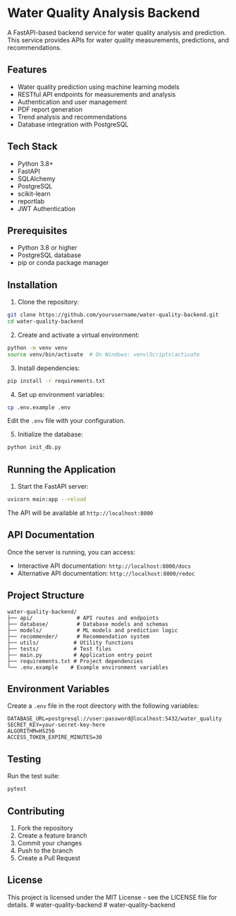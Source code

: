 # Water Quality Analysis Backend

A FastAPI-based backend service for water quality analysis and prediction. This service provides APIs for water quality measurements, predictions, and recommendations.

## Features

- Water quality prediction using machine learning models
- RESTful API endpoints for measurements and analysis
- Authentication and user management
- PDF report generation
- Trend analysis and recommendations
- Database integration with PostgreSQL

## Tech Stack

- Python 3.8+
- FastAPI
- SQLAlchemy
- PostgreSQL
- scikit-learn
- reportlab
- JWT Authentication

## Prerequisites

- Python 3.8 or higher
- PostgreSQL database
- pip or conda package manager

## Installation

1. Clone the repository:
```bash
git clone https://github.com/yourusername/water-quality-backend.git
cd water-quality-backend
```

2. Create and activate a virtual environment:
```bash
python -m venv venv
source venv/bin/activate  # On Windows: venv\Scripts\activate
```

3. Install dependencies:
```bash
pip install -r requirements.txt
```

4. Set up environment variables:
```bash
cp .env.example .env
```
Edit the `.env` file with your configuration.

5. Initialize the database:
```bash
python init_db.py
```

## Running the Application

1. Start the FastAPI server:
```bash
uvicorn main:app --reload
```

The API will be available at `http://localhost:8000`

## API Documentation

Once the server is running, you can access:
- Interactive API documentation: `http://localhost:8000/docs`
- Alternative API documentation: `http://localhost:8000/redoc`

## Project Structure

```
water-quality-backend/
├── api/              # API routes and endpoints
├── database/         # Database models and schemas
├── models/           # ML models and prediction logic
├── recommender/      # Recommendation system
├── utils/           # Utility functions
├── tests/           # Test files
├── main.py          # Application entry point
├── requirements.txt # Project dependencies
└── .env.example    # Example environment variables
```

## Environment Variables

Create a `.env` file in the root directory with the following variables:
```
DATABASE_URL=postgresql://user:password@localhost:5432/water_quality
SECRET_KEY=your-secret-key-here
ALGORITHM=HS256
ACCESS_TOKEN_EXPIRE_MINUTES=30
```

## Testing

Run the test suite:
```bash
pytest
```

## Contributing

1. Fork the repository
2. Create a feature branch
3. Commit your changes
4. Push to the branch
5. Create a Pull Request

## License

This project is licensed under the MIT License - see the LICENSE file for details.
#   w a t e r - q u a l i t y - b a c k e n d  
 #   w a t e r - q u a l i t y - b a c k e n d  
 